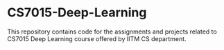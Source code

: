 # CS7015-Deep-Learning
This repository contains code for the assignments and projects related to CS7015 Deep Learning course offered by IITM CS department.
